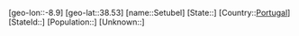 ﻿---
location: [38.53,-8.9]
type: City
tags:
- geo/City


SpocWebEntityId: 34221
isDeleted: false
confidential: public

---
[geo-lon::-8.9]
[geo-lat::38.53]
[name::Setubel]
[State::]
[Country::[Portugal](geo/Continent/Europe/Portugal.md)]
[StateId::]
[Population::]
[Unknown::]

